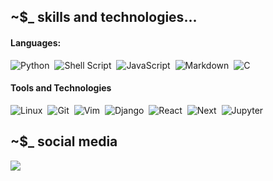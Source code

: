 ## ~$_ skills and technologies...

#### Languages:

![Python](https://img.shields.io/badge/Python-3776AB?style=for-the-badge&logo=python&logoColor=white)&nbsp;
![Shell Script](https://img.shields.io/badge/Shell_Script-121011?style=for-the-badge&logo=gnu-bash&logoColor=white)&nbsp;
![JavaScript](https://img.shields.io/badge/JavaScript-F7DF1E?style=for-the-badge&logo=javascript&logoColor=black)&nbsp;
![Markdown](https://img.shields.io/badge/markdown-%23000000.svg?style=for-the-badge&logo=markdown&logoColor=white)&nbsp;
![C](https://img.shields.io/badge/Programming-A8B9CC?style=for-the-badge&logo=c&logoColor=white)&nbsp;

#### Tools and Technologies

![Linux](https://img.shields.io/badge/Linux-FCC624?style=for-the-badge&logo=linux&logoColor=black)&nbsp;
![Git](https://img.shields.io/badge/GIT-E44C30?style=for-the-badge&logo=git&logoColor=white)&nbsp;
![Vim](https://img.shields.io/badge/VIM-019733?style=for-the-badge&logo=vim&logoColor=white)&nbsp;
![Django](https://img.shields.io/badge/Django-092E20?style=for-the-badge&logo=django&logoColor=white)&nbsp;
![React](https://img.shields.io/badge/React-61DAFB?style=for-the-badge&logo=react&logoColor=white)&nbsp;
![Next](https://img.shields.io/badge/Next.Js-000000?style=for-the-badge&logo=next.js&logoColor=white)&nbsp;
![Jupyter](https://img.shields.io/badge/Jupyter_Notebooks-F37626?style=for-the-badge&logo=jupyter&logoColor=white)&nbsp;

## ~$_ social media

<p align = "center">
  
[<img src="https://img.shields.io/badge/twitter-%1DA1F2.svg?&style=for-the-badge&logo=twitter&logoColor=white&color=blue" />](https://twitter.com/moss_plantt) 
